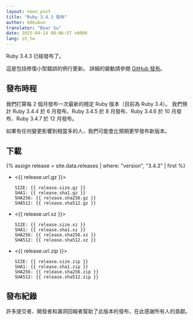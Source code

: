 ```yaml
---
layout: news_post
title: "Ruby 3.4.3 發布"
author: k0kubun
translator: "Bear Su"
date: 2025-04-14 08:06:57 +0000
lang: zh_tw
---
```


Ruby 3.4.3 已經發布了。

這是包括修復小型錯誤的例行更新。
詳細的變動請參閱 [GitHub 發布](https://github.com/ruby/ruby/releases/tag/v3_4_3)。

## 發布時程

我們打算每 2 個月發布一次最新的穩定 Ruby 版本（目前為 Ruby 3.4）。
我們預計 Ruby 3.4.4 於 6 月發布、Ruby 3.4.5 於 8 月發布、Ruby 3.4.6 於 10 月發布、Ruby 3.4.7 於 12 月發布。

如果有任何變更影響到相當多的人，我們可能會比預期更早發布新版本。

## 下載

{% assign release = site.data.releases | where: "version", "3.4.3" | first %}

* <{{ release.url.gz }}>

      SIZE: {{ release.size.gz }}
      SHA1: {{ release.sha1.gz }}
      SHA256: {{ release.sha256.gz }}
      SHA512: {{ release.sha512.gz }}

* <{{ release.url.xz }}>

      SIZE: {{ release.size.xz }}
      SHA1: {{ release.sha1.xz }}
      SHA256: {{ release.sha256.xz }}
      SHA512: {{ release.sha512.xz }}

* <{{ release.url.zip }}>

      SIZE: {{ release.size.zip }}
      SHA1: {{ release.sha1.zip }}
      SHA256: {{ release.sha256.zip }}
      SHA512: {{ release.sha512.zip }}

## 發布紀錄

許多提交者、開發者和漏洞回報者幫助了此版本的發布，在此感謝所有人的貢獻。
